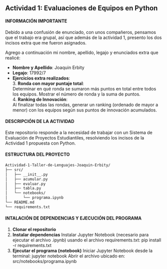 ## Actividad 1: Evaluaciones de Equipos en Python

#### INFORMACIÓN IMPORTANTE

Debido a una confusión de enunciado, con unos compañeros, pensamos que el trabajo era grupal, así que además de la actividad 1, presento los dos incisos extra que me fueron asignados.  

Agrego a continuación mi nombre, apellido, legajo y enunciados extra que realicé:

- **Nombre y Apellido**:  Joaquin Erbity
- **Legajo**:  17992/7
- **Ejercicios extra realizados**:  
  3. **Ronda con mayor puntaje total**:  
     Determinar en qué ronda se sumaron más puntos en total entre todos los equipos. Mostrar el número de ronda y la suma de puntos.  
  4. **Ranking de Innovación**:  
     Al finalizar todas las rondas, generar un ranking (ordenado de mayor a menor) con los equipos según sus puntos de innovación acumulados.  

#### DESCRIPCIÓN DE LA ACTIVIDAD

Este repositorio responde a la necesidad de trabajar con un Sistema de Evaluación de Proyectos Estudiantiles, resolviendo los incisos de la Actividad 1 propuesta con Python.

#### ESTRUCTURA DEL PROYECTO

```bash
Actividad-1-Taller-de-Lenguajes-Joaquin-Erbity/
├── src/
│   ├── __init__.py
│   ├── acumular.py
│   ├── evaluar.py
│   ├── tabla.py
│   └── notebooks/
│       └── programa.ipynb
└── README.md
└── requirements.txt
```

#### INTALACIÓN DE DEPENDENCIAS Y EJECUCIÓN DEL PROGRAMA

1. **Clonar el repositorio**
2. **Instalar dependencias**
   Instalar Jupyter Notebook (necesario para ejecutar el archivo .ipynb) usando el archivo requirements.txt:
    pip install -r requirements.txt
3. **Ejecutar el programa (notebook)**
   Iniciar Jupyter Notebook desde la terminal:
    jupyter notebook
   Abrir el archivo ubicado en: src/notebooks/programa.ipynb
